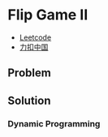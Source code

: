 # Flip Game II

- [Leetcode](https://leetcode.com/problems/flip-game-ii)
- [力扣中国](https://leetcode.cn/problems/flip-game-ii)

## Problem

[](desc.md ':include')

## Solution

### Dynamic Programming

[](dp-force.cpp ':include :type=code cpp')
